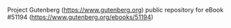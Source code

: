 Project Gutenberg (https://www.gutenberg.org) public repository for
eBook #51194 (https://www.gutenberg.org/ebooks/51194)
